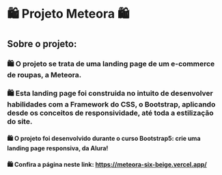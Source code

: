 #  🛍️ Projeto Meteora 🛍️

## Sobre o projeto:

### 🛍️ O projeto se trata de uma landing page de um e-commerce de roupas, a Meteora.
### 🛍️ Esta landing page foi construida no intuito de desenvolver habilidades com a Framework do CSS, o Bootstrap, aplicando desde os conceitos de responsividade, até toda a estilização do site.
#### 🛍️ O projeto foi desenvolvido durante o curso Bootstrap5: crie uma landing page responsiva, da Alura!
#### 🛍️ Confira a página neste link: https://meteora-six-beige.vercel.app/
